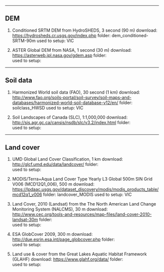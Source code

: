 -----------------------
DEM
-----------------------
1. Conditioned SRTM DEM from HydroSHEDS, 3 second (90 m)
   download:      https://hydrosheds.cr.usgs.gov/index.php
   folder:        dem_conditioned-SRTM-90m
   used to setup: VIC

2. ASTER Global DEM from NASA, 1 second (30 m)
   download:      https://asterweb.jpl.nasa.gov/gdem.asp
   folder:        
   used to setup:
     
-----------------------
Soil data
-----------------------
1. Harmonized World soil data (FAO), 30 second (1 km)
   download:      http://www.fao.org/soils-portal/soil-survey/soil-maps-and-databases/harmonized-world-soil-database-v12/en/
   folder:        soilclass_HWSD
   used to setup: VIC

2. Soil Landscapes of Canada (SLC), 1:1,000,000
   download:      http://sis.agr.gc.ca/cansis/nsdb/slc/v3.2/index.html
   folder:        
   used to setup:
   
-----------------------
Land cover
-----------------------
1. UMD Global Land Cover Classification, 1 km
   download:      http://glcf.umd.edu/data/landcover/
   folder:        
   used to setup:
   
2. MODIS/Terra+Aqua Land Cover Type Yearly L3 Global 500m SIN Grid V006 (MCD12Q1_006), 500 m
   download:      https://lpdaac.usgs.gov/dataset_discovery/modis/modis_products_table/mcd12q1_v006
   folder:        landcover_MODIS
   used to setup: VIC
   
3. Land Cover, 2010 (Landsat) from the The North American Land Change Monitoring System (NALCMS), 30 m
   download:      http://www.cec.org/tools-and-resources/map-files/land-cover-2010-landsat-30m
   folder:        
   used to setup:
   
4. ESA GlobCover 2009, 300 m
   download:      http://due.esrin.esa.int/page_globcover.php
   folder:        
   used to setup:
   
5. Land use & cover from the Great Lakes Aquatic Habitat Framework (GLAHF)
   download:      https://www.glahf.org/data/
   folder:        
   used to setup:





